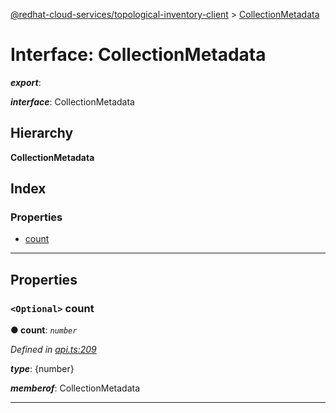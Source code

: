 [@redhat-cloud-services/topological-inventory-client](../README.md) > [CollectionMetadata](../interfaces/collectionmetadata.md)

# Interface: CollectionMetadata

*__export__*: 

*__interface__*: CollectionMetadata

## Hierarchy

**CollectionMetadata**

## Index

### Properties

* [count](collectionmetadata.md#count)

---

## Properties

<a id="count"></a>

### `<Optional>` count

**● count**: *`number`*

*Defined in [api.ts:209](https://github.com/RedHatInsights/javascript-clients/blob/master/packages/topological-inventory/api.ts#L209)*

*__type__*: {number}

*__memberof__*: CollectionMetadata

___

